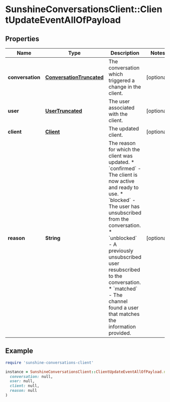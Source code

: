 # SunshineConversationsClient::ClientUpdateEventAllOfPayload

## Properties

| Name | Type | Description | Notes |
| ---- | ---- | ----------- | ----- |
| **conversation** | [**ConversationTruncated**](ConversationTruncated.md) | The conversation which triggered a change in the client. | [optional] |
| **user** | [**UserTruncated**](UserTruncated.md) | The user associated with the client. | [optional] |
| **client** | [**Client**](Client.md) | The updated client. | [optional] |
| **reason** | **String** | The reason for which the client was updated. * &#x60;confirmed&#x60; - The client is now active and ready to use. * &#x60;blocked&#x60; - The user has unsubscribed from the conversation. * &#x60;unblocked&#x60; - A previously unsubscribed user resubscribed to the conversation. * &#x60;matched&#x60; - The channel found a user that matches the information provided.  | [optional] |

## Example

```ruby
require 'sunshine-conversations-client'

instance = SunshineConversationsClient::ClientUpdateEventAllOfPayload.new(
  conversation: null,
  user: null,
  client: null,
  reason: null
)
```

